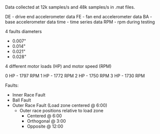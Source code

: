Data collected at 12k samples/s and 48k samples/s in .mat files.

DE - drive end accelerometer data
FE - fan end accelerometer data
BA - base accelerometer data
time - time series data
RPM - rpm during testing

4 faults diameters

* 0.007"
* 0.014"
* 0.021"
* 0.028"

4 different motor loads (HP) and motor speed (RPM)

0 HP - 1797 RPM
1 HP - 1772 RPM
2 HP - 1750 RPM
3 HP - 1730 RPM

Faults:

* Inner Race Fault 
* Ball Fault
* Outer Race Fault (Load zone centered @ 6:00)
    * Outer race positions relative to load zone
        * Centered @ 6:00
        * Orthogonal @ 3:00
        * Opposite @ 12:00 

